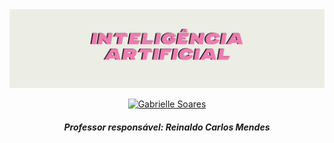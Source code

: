 <img src="https://github.com/gabriellesote/ia/blob/main/assets/ia_banner.png" alt="banner IA "/>


<div align=center>
  
[![Gabrielle Soares ](https://img.shields.io/badge/Gabrielle_Soares_-black?style=for-the-badge&logo=github)](https://github.com/gabriellesote)
</div>

<h4 align=center>  <em>Professor responsável: Reinaldo Carlos Mendes </em></h4>
